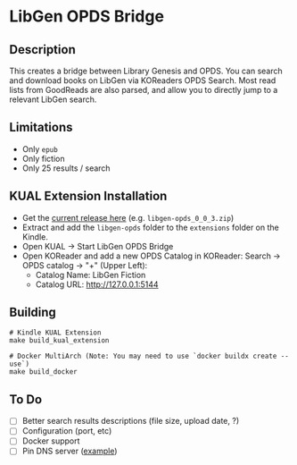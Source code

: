 # LibGen OPDS Bridge

## Description
This creates a bridge between Library Genesis and OPDS. You can search and download books on LibGen via KOReaders OPDS Search. Most read lists from GoodReads are also parsed, and allow you to directly jump to a relevant LibGen search.

## Limitations
- Only `epub`
- Only fiction
- Only 25 results / search

## KUAL Extension Installation
- Get the [current release here](https://gitea.va.reichard.io/evan/libgen-opds/releases) (e.g. `libgen-opds_0_0_3.zip`)
- Extract and add the `libgen-opds` folder to the `extensions` folder on the Kindle.
- Open KUAL -> Start LibGen OPDS Bridge
- Open KOReader and add a new OPDS Catalog in KOReader: Search -> OPDS catalog -> "+" (Upper Left):
  - Catalog Name: LibGen Fiction
  - Catalog URL: http://127.0.0.1:5144
  
## Building

    # Kindle KUAL Extension
    make build_kual_extension

    # Docker MultiArch (Note: You may need to use `docker buildx create --use`)
    make build_docker

## To Do
- [ ] Better search results descriptions (file size, upload date, ?)
- [ ] Configuration (port, etc)
- [ ] Docker support
- [ ] Pin DNS server ([example](https://koraygocmen.medium.com/custom-dns-resolver-for-the-default-http-client-in-go-a1420db38a5d))
